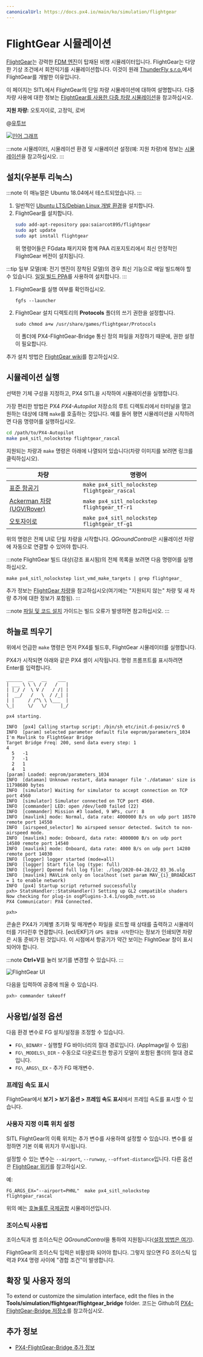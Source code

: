 ```yaml
---
canonicalUrl: https://docs.px4.io/main/ko/simulation/flightgear
---
```


# FlightGear 시뮬레이션

[FlightGear](https://www.flightgear.org/)는 강력한 [FDM 엔진](http://wiki.flightgear.org/Flight_Dynamics_Model)이 탑재된 비행 시뮬레이터입니다. FlightGear는 다양한 기상 조건에서 회전익기를 시뮬레이션합니다. 이것이 원래 [ThunderFly s.r.o.](https://www.thunderfly.cz/)에서 FlightGear를 개발한 이유입니다.

이 페이지는 SITL에서 FlightGear의 단일 차량 시뮬레이션에 대하여 설명합니다. 다중 차량 사용에 대한 정보는 [FlightGear를 사용한 다중 차량 시뮬레이션](../simulation/multi_vehicle_flightgear.md)을 참고하십시오.

**지원 차량:** 오토자이로, 고정익, 로버

@[유투브](https://youtu.be/iqdcN5Gj4wI)

[![인어 그래프 ](https://mermaid.ink/img/eyJjb2RlIjoiZ3JhcGggTFI7XG4gIEZsaWdodEdlYXIgLS0-IEZsaWdodEdlYXItQnJpZGdlO1xuICBGbGlnaHRHZWFyLUJyaWRnZSAtLT4gTUFWTGluaztcbiAgTUFWTGluayAtLT4gUFg0X1NJVEw7XG5cdCIsIm1lcm1haWQiOnsidGhlbWUiOiJkZWZhdWx0In0sInVwZGF0ZUVkaXRvciI6ZmFsc2V9)](https://mermaid-js.github.io/mermaid-live-editor/#/edit/eyJjb2RlIjoiZ3JhcGggTFI7XG4gIEZsaWdodEdlYXIgLS0-IEZsaWdodEdlYXItQnJpZGdlO1xuICBGbGlnaHRHZWFyLUJyaWRnZSAtLT4gTUFWTGluaztcbiAgTUFWTGluayAtLT4gUFg0X1NJVEw7XG5cdCIsIm1lcm1haWQiOnsidGhlbWUiOiJkZWZhdWx0In0sInVwZGF0ZUVkaXRvciI6ZmFsc2V9)


<!-- Original mermaid graph
graph LR;
  FlightGear-- >FlightGear-Bridge;
  FlightGear-Bridge-- >MAVLink;
  MAVLink-- >PX4_SITL;
-->

:::note
시뮬레이터, 시뮬레이션 환경 및 시뮬레이션 설정(예: 지원 차량)에 정보는 [시뮬레이션](../simulation/README.md)을 참고하십시오.
:::

<a id="installation"></a>

## 설치(우분투 리눅스)

:::note
이 매뉴얼은 Ubuntu 18.04에서 테스트되었습니다.
:::

1. 일반적인 [Ubuntu LTS/Debian Linux 개발 환경](../dev_setup/dev_env_linux_ubuntu.md)을 설치합니다.
1. FlightGear를 설치합니다.
   ```sh
   sudo add-apt-repository ppa:saiarcot895/flightgear
   sudo apt update
   sudo apt install flightgear
   ```
   위 명령어들은 FGdata 패키지와 함께 PAA 리포지토리에서 최신 안정적인 FlightGear 버전이 설치됩니다.

:::tip
일부 모델(예: 전기 엔진이 장착된 모델)의 경우 최신 기능으로 매일 빌드해야 할 수 있습니다. [일일 빌드 PPA](https://launchpad.net/~saiarcot895/+archive/ubuntu/flightgear-edge)를 사용하여 설치합니다.
:::

1. FlightGear를 실행 여부를 확인하십시오.
   ```
   fgfs --launcher
   ```
1. FlightGear 설치 디렉토리의 **Protocols** 폴더의 쓰기 권한을 설정합니다.
   ```
   sudo chmod a+w /usr/share/games/flightgear/Protocols
   ```
   이 폴더에 PX4-FlightGear-Bridge 통신 정의 파일을 저장하기 때문에, 권한 설정이 필요합니다.

추가 설치 방법은 [FlightGear wiki](http://wiki.flightgear.org/Howto:Install_Flightgear_from_a_PPA)를 참고하십시오.


<a id="running"></a>

## 시뮬레이션 실행

선택한 기체 구성을 지정하고, PX4 SITL을 시작하여 시뮬레이션을 실행합니다.

가장 편리한 방법은 PX4 *PX4-Autopilot* 저장소의 루트 디렉토리에서 터미널을 열고 원하는 대상에 대해 `make`를 호출하는 것입니다. 예를 들어 평면 시뮬레이션을 시작하려면 다음 명령어를 실행하십시오.
```sh
cd /path/to/PX4-Autopilot
make px4_sitl_nolockstep flightgear_rascal
```

지원되는 차량과 `make` 명령은 아래에 나열되어 있습니다(차량 이미지를 보려면 링크를 클릭하십시오).

| 차량                                                                  | 명령어                                          |
| ------------------------------------------------------------------- | -------------------------------------------- |
| [표준 항공기](../simulation/flightgear_vehicles.md#standard_plane)       | `make px4_sitl_nolockstep flightgear_rascal` |
| [Ackerman 차량 (UGV/Rover)](../simulation/flightgear_vehicles.md#ugv) | `make px4_sitl_nolockstep flightgear_tf-r1`  |
| [오토자이로 ](../simulation/flightgear_vehicles.md#autogyro)             | `make px4_sitl_nolockstep flightgear_tf-g1`  |

위의 명령은 전체 UI로 단일 차량을 시작합니다. *QGroundControl*은 시뮬레이션 차량에 자동으로 연결할 수 있어야 합니다.

:::note
FlightGear 빌드 대상(강조 표시됨)의 전체 목록을 보려면 다음 명령어를 실행하십시오.
```
make px4_sitl_nolockstep list_vmd_make_targets | grep flightgear_
```
추가 정보는 [FlightGear 차량](../simulation/flightgear_vehicles.md)을 참고하십시오(여기에는 "지원되지 않는" 차량 및 새 차량 추가에 대한 정보가 포함됨).
:::

:::note
[파일 및 코드 설치](../dev_setup/dev_env.md) 가이드는 빌드 오류가 발생하면 참고하십시오.
:::

## 하늘로 띄우기

위에서 언급한 `make` 명령은 먼저 PX4를 빌드후, FlightGear 시뮬레이터를 실행합니다.

PX4가 시작되면 아래와 같은 PX4 셸이 시작됩니다. 명령 프롬프트를 표시하려면 Enter를 입력합니다.

```
______  __   __    ___
| ___ \ \ \ / /   /   |
| |_/ /  \ V /   / /| |
|  __/   /   \  / /_| |
| |     / /^\ \ \___  |
\_|     \/   \/     |_/

px4 starting.

INFO  [px4] Calling startup script: /bin/sh etc/init.d-posix/rcS 0
INFO  [param] selected parameter default file eeprom/parameters_1034
I'm Mavlink to FlightGear Bridge
Target Bridge Freq: 200, send data every step: 1
4
  5   -1
  7   -1
  2   1
  4   1
[param] Loaded: eeprom/parameters_1034
INFO  [dataman] Unknown restart, data manager file './dataman' size is 11798680 bytes
INFO  [simulator] Waiting for simulator to accept connection on TCP port 4560
INFO  [simulator] Simulator connected on TCP port 4560.
INFO  [commander] LED: open /dev/led0 failed (22)
INFO  [commander] Mission #3 loaded, 9 WPs, curr: 8
INFO  [mavlink] mode: Normal, data rate: 4000000 B/s on udp port 18570 remote port 14550
INFO  [airspeed_selector] No airspeed sensor detected. Switch to non-airspeed mode.
INFO  [mavlink] mode: Onboard, data rate: 4000000 B/s on udp port 14580 remote port 14540
INFO  [mavlink] mode: Onboard, data rate: 4000 B/s on udp port 14280 remote port 14030
INFO  [logger] logger started (mode=all)
INFO  [logger] Start file log (type: full)
INFO  [logger] Opened full log file: ./log/2020-04-28/22_03_36.ulg
INFO  [mavlink] MAVLink only on localhost (set param MAV_{i}_BROADCAST = 1 to enable network)
INFO  [px4] Startup script returned successfully
pxh> StatsHandler::StatsHandler() Setting up GL2 compatible shaders
Now checking for plug-in osgPlugins-3.4.1/osgdb_nvtt.so
PX4 Communicator: PX4 Connected.

pxh>
```

콘솔은 PX4가 기체별 초기화 및 매개변수 파일을 로드할 때 상태를 출력하고 시뮬레이터를 기다린후 연결합니다. [ecl/EKF]가 `GPS 융합을 시작`한다는 정보가 인쇄되면 차량은 시동 준비가 된 것입니다. 이 시점에서 항공기가 약간 보이는 FlightGear 창이 표시되어야 합니다.


:::note
**Ctrl+V**를 눌러 보기를 변경할 수 있습니다.
:::

![FlightGear UI](../../assets/simulation/flightgear/flightgearUI.jpg)

다음을 입력하여 공중에 띄울 수 있습니다.

```sh
pxh> commander takeoff
```

## 사용법/설정 옵션

다음 환경 변수로 FG 설치/설정을 조정할 수 있습니다.

- `FG\_BINARY` - 실행할 FG 바이너리의 절대 경로입니다. (AppImage일 수 있음)
- `FG\_MODELS\_DIR` - 수동으로 다운로드한 항공기 모델이 포함된 폴더의 절대 경로입니다.
- `FG\_ARGS\_EX` - 추가 FG 매개변수.

<a id="frame_rate"></a>

### 프레임 속도 표시

FlightGear에서 **보기 > 보기 옵션 > 프레임 속도 표시**에서 프레임 속도를 표시할 수 있습니다.

<a id="custom_takeoff_location"></a>

### 사용자 지정 이륙 위치 설정

SITL FlightGear의 이륙 위치는 추가 변수를 사용하여 설정할 수 있습니다. 변수를 설정하면 기본 이륙 위치가 무시됩니다.

설정할 수 있는 변수는 `--airport`, `--runway`, `--offset-distance`입니다. 다른 옵션은 [FlightGear 위키](http://wiki.flightgear.org/Command_line_options#Initial_Position_and_Orientation)를 참고하십시오.

예:
```
FG_ARGS_EX="--airport=PHNL"  make px4_sitl_nolockstep flightgear_rascal
```

위의 예는 [호놀룰루 국제공항](http://wiki.flightgear.org/Suggested_airports) 시뮬레이션입니다.


<a id="joystick"></a>

### 조이스틱 사용법

조이스틱과 썸 조이스틱은 *QGroundControl*을 통하여 지원됩니다([설정 방법은 여기](../simulation/README.md#joystick-gamepad-integration)).

FlightGear의 조이스틱 입력은 비활성화 되어야 합니다. 그렇지 않으면 FG 조이스틱 입력과 PX4 명령 사이에 "경합 조건"이 발생합니다.


## 확장 및 사용자 정의

To extend or customize the simulation interface, edit the files in the **Tools/simulation/flightgear/flightgear_bridge** folder. 코드는 Github의 [PX4-FlightGear-Bridge 저장소](https://github.com/ThunderFly-aerospace/PX4-FlightGear-Bridge)를 참고하십시오.


## 추가 정보

* [PX4-FlightGear-Bridge 추가 정보](https://github.com/ThunderFly-aerospace/PX4-FlightGear-Bridge)
